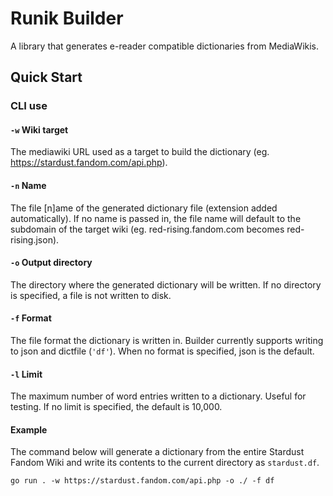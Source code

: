 # Runik Builder

A library that generates e-reader compatible dictionaries from MediaWikis.

## Quick Start

### CLI use

#### `-w` Wiki target

The mediawiki URL used as a target to build the dictionary (eg. https://stardust.fandom.com/api.php).

#### `-n` Name

The file [n]ame of the generated dictionary file (extension added automatically). If no name is passed in, the file name will default to the subdomain of the target wiki (eg. red-rising.fandom.com becomes red-rising.json).

#### `-o` Output directory

The directory where the generated dictionary will be written. If no directory is specified, a file is not written to disk.

#### `-f` Format

The file format the dictionary is written in. Builder currently supports writing to json and dictfile (`'df'`). When no format is specified, json is the default.

#### `-l` Limit

The maximum number of word entries written to a dictionary. Useful for testing. If no limit is specified, the default is 10,000.

#### Example

The command below will generate a dictionary from the entire Stardust Fandom Wiki and write its contents to the current directory as `stardust.df`.

```
go run . -w https://stardust.fandom.com/api.php -o ./ -f df
```
